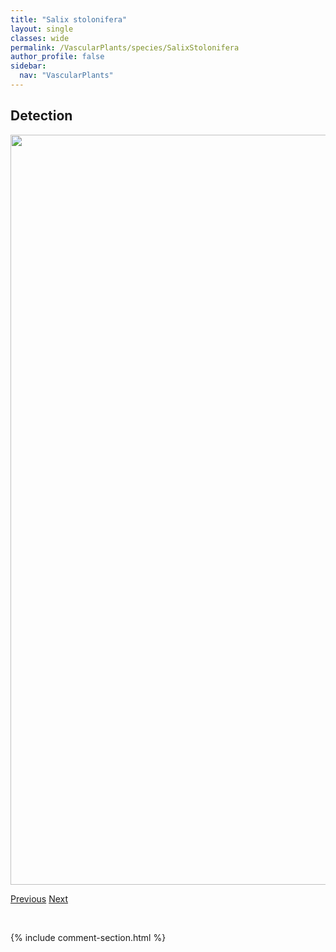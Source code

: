 ```yaml
---
title: "Salix stolonifera"
layout: single
classes: wide
permalink: /VascularPlants/species/SalixStolonifera
author_profile: false
sidebar:
  nav: "VascularPlants"
---
```


<h2>Detection</h2>

<a href="https://drive.google.com/uc?export=view&id=1eVMIz4uCXwOLFDLXO5W9RvtGqZjg3PJM">
<img src="https://drive.google.com/uc?export=view&id=1eVMIz4uCXwOLFDLXO5W9RvtGqZjg3PJM" height = "1200" width = "800">
</a>


<a href="/DevelopmentWebsite/VascularPlants/species/SalixSerissima" class="pagination--pager" title="Salix serissima">Previous</a> <a href="/DevelopmentWebsite/VascularPlants/species/SalixVestita" class="pagination--pager" title="Salix vestita">Next</a>

<p>&nbsp;</p>

{% include comment-section.html %}
